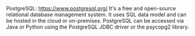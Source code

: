 PostgreSQL: https://www.postgresql.org/
It's a free and open-source relational database management system. It uses SQL data model and can be hosted in the cloud or on-premises. PostgreSQL can be accessed via Java or Python using the PostgreSQL JDBC driver or the psycopg2 library.
